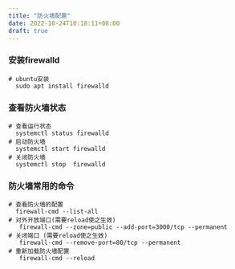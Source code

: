 ```yaml
---
title: "防火墙配置"
date: 2022-10-24T10:18:11+08:00
draft: true
---
```

### 安装firewalld

```
# ubuntu安装
  sudo apt install firewalld
```

### 查看防火墙状态

```
# 查看运行状态
  systemctl status firewalld
# 启动防火墙
  systemctl start firewalld
# 关闭防火墙
  systemctl stop  firewalld
```

### 防火墙常用的命令

```
# 查看防火墙的配置
  firewall-cmd --list-all
# 对外开放端口(需要reload使之生效)
   firewall-cmd --zone=public --add-port=3000/tcp --permanent
# 关闭端口 (需要reload使之生效)
   firewall-cmd --remove-port=80/tcp --permanent
# 重新加载防火墙配置
   firewall-cmd --reload 
```
